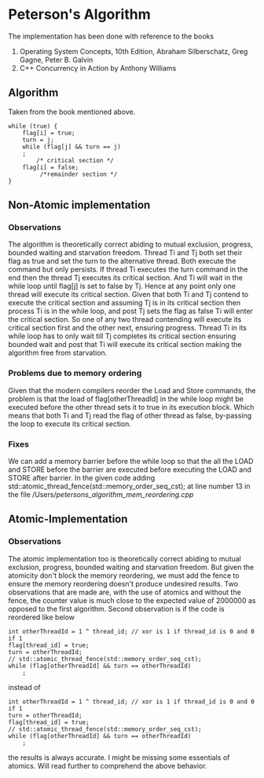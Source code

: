 # Peterson's Algorithm
The implementation has been done with reference to the books 
1. Operating System Concepts, 10th Edition, Abraham Silberschatz, Greg Gagne, Peter B. Galvin
2. C++ Concurrency in Action by Anthony Williams 

## Algorithm
Taken from the book mentioned above.
```
while (true) { 
    flag[i] = true;
    turn = j;
    while (flag[j] && turn == j)
    ;
        /* critical section */
    flag[i] = false;
         /*remainder section */
}
```

## Non-Atomic implementation

### Observations
The algorithm is theoretically correct abiding to mutual exclusion, progress, bounded waiting and starvation freedom. 
Thread Ti and Tj both set their flag as true and set the turn to the alternative thread. Both execute the command but only persists. If thread Ti executes the turn command in the end then the thread Tj executes its critical section. And Ti will wait in the while loop until flag[j] is set to false by Tj. Hence at any point only one thread will execute its critical section.
Given that both Ti and Tj contend to execute the critical section and assuming Tj is in its critical section then process Ti is in the while loop, and post Tj sets the flag as false Ti will enter the critical section. So one of any two thread contending will execute its critical section first and the other next, ensuring progress. 
Thread Ti in its while loop has to only wait till Tj completes its critical section ensuring bounded wait and post that Ti will execute its critical section making the algorithm free from starvation.

### Problems due to memory ordering
Given that the modern compilers reorder the Load and Store commands, the problem is that the load of flag[otherThreadId] in the while loop might be executed before the other thread sets it to true in its execution block. Which means that both Ti and Tj read the flag of other thread as false, by-passing the loop to execute its critical section.

### Fixes
We can add a memory barrier before the while loop so that the all the LOAD and STORE before the barrier are executed before executing the LOAD and STORE after barrier. In the given code adding 
std::atomic_thread_fence(std::memory_order_seq_cst); at line number 13 in the file /Users/*petersons_algorithm_mem_reordering.cpp*

## Atomic-Implementation
### Observations
The atomic implementation too is theoretically correct abiding to mutual exclusion, progress, bounded waiting and starvation freedom. But given the atomicity don't block the memory reordering, we must add the fence to ensure the memory reordering doesn't produce undesired results.
Two observations that are made are, with the use of atomics and without the fence, the counter value is much close to the expected value of 2000000 as opposed to the first algorithm. Second observation is if the code is reordered like below 
```
int otherThreadId = 1 ^ thread_id; // xor is 1 if thread_id is 0 and 0 if 1
flag[thread_id] = true;
turn = otherThreadId;
// std::atomic_thread_fence(std::memory_order_seq_cst);
while (flag[otherThreadId] && turn == otherThreadId)
    ;
```
instead of 

```
int otherThreadId = 1 ^ thread_id; // xor is 1 if thread_id is 0 and 0 if 1
turn = otherThreadId;
flag[thread_id] = true;
// std::atomic_thread_fence(std::memory_order_seq_cst);
while (flag[otherThreadId] && turn == otherThreadId)
    ;
```

the results is always accurate. I might be missing some essentials of atomics. Will read further to comprehend the above behavior.